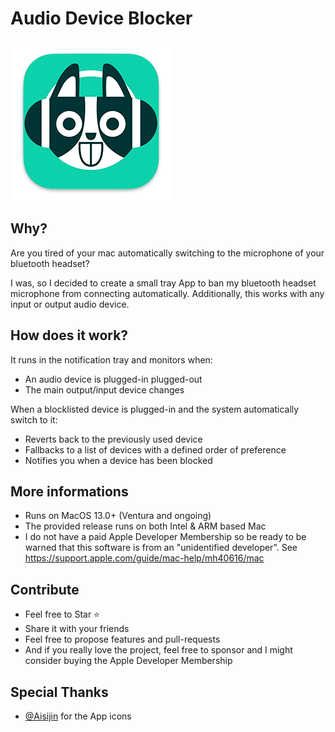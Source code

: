Audio Device Blocker
====================

![AppIcon](/audio-device-blocker/Assets.xcassets/AppIcon.appiconset/AppIcon-256.png)

Why?
----

Are you tired of your mac automatically switching to the microphone of your bluetooth headset?

I was, so I decided to create a small tray App to ban my bluetooth headset microphone from connecting automatically.
Additionally, this works with any input or output audio device.

How does it work?
-----------------

It runs in the notification tray and monitors when:
- An audio device is plugged-in plugged-out
- The main output/input device changes

When a blocklisted device is plugged-in and the system automatically switch to it:
- Reverts back to the previously used device
- Fallbacks to a list of devices with a defined order of preference
- Notifies you when a device has been blocked

More informations
-----------------

- Runs on MacOS 13.0+ (Ventura and ongoing)
- The provided release runs on both Intel & ARM based Mac
- I do not have a paid Apple Developer Membership so be ready to be warned that this software is from an "unidentified developer". See https://support.apple.com/guide/mac-help/mh40616/mac

Contribute
----------

- Feel free to Star ⭐
- Share it with your friends
- Feel free to propose features and pull-requests
- And if you really love the project, feel free to sponsor and I might consider buying the Apple Developer Membership

Special Thanks
--------------

- [@Aisijin](https://github.com/Aisijin) for the App icons
